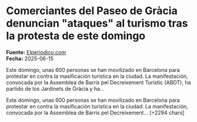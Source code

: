# Comerciantes del Paseo de Gràcia denuncian "ataques" al turismo tras la protesta de este domingo

**Fuente:** [Elperiodico.com](https://www.elperiodico.com/es/barcelona/20250615/barcelona-comerciantes-paseo-gracia-denuncian-hostilidad-turismo-118647624)  
**Fecha:** 2025-06-15

Este domingo, unas 600 personas se han movilizado en Barcelona para protestar en contra la masificación turística en la ciudad. La manifestación, convocada por la Assemblea de Barris pel Decreixement Turístic (ABDT), ha partido de los Jardinets de Gràcia y ha…

Este domingo, unas 600 personas se han movilizado en Barcelona para protestar en contra la masificación turística en la ciudad. La manifestación, convocada por la Assemblea de Barris pel Decreixement… [+2294 chars]
